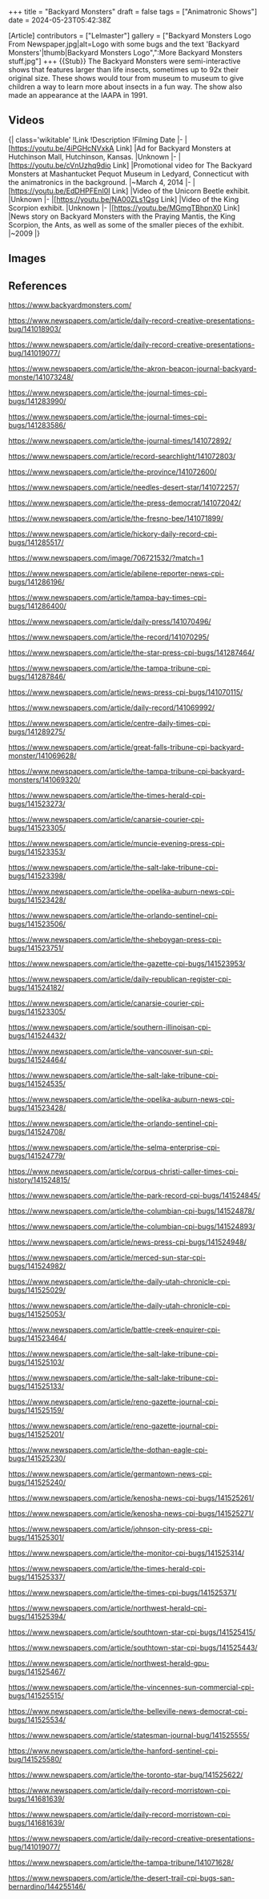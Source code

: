 +++
title = "Backyard Monsters"
draft = false
tags = ["Animatronic Shows"]
date = 2024-05-23T05:42:38Z

[Article]
contributors = ["Lelmaster"]
gallery = ["Backyard Monsters Logo From Newspaper.jpg|alt=Logo with some bugs and the text 'Backyard Monsters'|thumb|Backyard Monsters Logo",":More Backyard Monsters stuff.jpg"]
+++
{{Stub}}
The Backyard Monsters were semi-interactive shows that features larger than life insects, sometimes up to 92x their original size. These shows would tour from museum to museum to give children a way to learn more about insects in a fun way. The show also made an appearance at the IAAPA in 1991.


## Videos ##
{| class='wikitable'
!Link
!Description
!Filming Date
|-
|[https://youtu.be/4iPGHcNVxkA Link]
|Ad for Backyard Monsters at Hutchinson Mall, Hutchinson, Kansas.
|Unknown
|-
|[https://youtu.be/cVnUzhq9dio Link]
|Promotional video for The Backyard Monsters at Mashantucket Pequot Museum in Ledyard, Connecticut with the animatronics in the background.
|~March 4, 2014
|-
|[https://youtu.be/EdDHPFEnI0I Link]
|Video of the Unicorn Beetle exhibit.
|Unknown
|-
|[https://youtu.be/NA00ZLs1Qsg Link]
|Video of the King Scorpion exhibit.
|Unknown
|-
|[https://youtu.be/MGmgTBhpnX0 Link]
|News story on Backyard Monsters with the Praying Mantis, the King Scorpion, the Ants, as well as some of the smaller pieces of the exhibit.
|~2009
|}

## Images ##




## References ##
https://www.backyardmonsters.com/

https://www.newspapers.com/article/daily-record-creative-presentations-bug/141018903/

https://www.newspapers.com/article/daily-record-creative-presentations-bug/141019077/

https://www.newspapers.com/article/the-akron-beacon-journal-backyard-monste/141073248/

https://www.newspapers.com/article/the-journal-times-cpi-bugs/141283990/

https://www.newspapers.com/article/the-journal-times-cpi-bugs/141283586/

https://www.newspapers.com/article/the-journal-times/141072892/

https://www.newspapers.com/article/record-searchlight/141072803/

https://www.newspapers.com/article/the-province/141072600/

https://www.newspapers.com/article/needles-desert-star/141072257/

https://www.newspapers.com/article/the-press-democrat/141072042/

https://www.newspapers.com/article/the-fresno-bee/141071899/

https://www.newspapers.com/article/hickory-daily-record-cpi-bugs/141285517/

https://www.newspapers.com/image/706721532/?match=1

https://www.newspapers.com/article/abilene-reporter-news-cpi-bugs/141286196/

https://www.newspapers.com/article/tampa-bay-times-cpi-bugs/141286400/

https://www.newspapers.com/article/daily-press/141070496/

https://www.newspapers.com/article/the-record/141070295/

https://www.newspapers.com/article/the-star-press-cpi-bugs/141287464/

https://www.newspapers.com/article/the-tampa-tribune-cpi-bugs/141287846/

https://www.newspapers.com/article/news-press-cpi-bugs/141070115/

https://www.newspapers.com/article/daily-record/141069992/

https://www.newspapers.com/article/centre-daily-times-cpi-bugs/141289275/

https://www.newspapers.com/article/great-falls-tribune-cpi-backyard-monster/141069628/

https://www.newspapers.com/article/the-tampa-tribune-cpi-backyard-monsters/141069320/

https://www.newspapers.com/article/the-times-herald-cpi-bugs/141523273/

https://www.newspapers.com/article/canarsie-courier-cpi-bugs/141523305/

https://www.newspapers.com/article/muncie-evening-press-cpi-bugs/141523353/

https://www.newspapers.com/article/the-salt-lake-tribune-cpi-bugs/141523398/

https://www.newspapers.com/article/the-opelika-auburn-news-cpi-bugs/141523428/

https://www.newspapers.com/article/the-orlando-sentinel-cpi-bugs/141523506/

https://www.newspapers.com/article/the-sheboygan-press-cpi-bugs/141523751/

https://www.newspapers.com/article/the-gazette-cpi-bugs/141523953/

https://www.newspapers.com/article/daily-republican-register-cpi-bugs/141524182/

https://www.newspapers.com/article/canarsie-courier-cpi-bugs/141523305/

https://www.newspapers.com/article/southern-illinoisan-cpi-bugs/141524432/

https://www.newspapers.com/article/the-vancouver-sun-cpi-bugs/141524464/

https://www.newspapers.com/article/the-salt-lake-tribune-cpi-bugs/141524535/

https://www.newspapers.com/article/the-opelika-auburn-news-cpi-bugs/141523428/

https://www.newspapers.com/article/the-orlando-sentinel-cpi-bugs/141524708/

https://www.newspapers.com/article/the-selma-enterprise-cpi-bugs/141524779/

https://www.newspapers.com/article/corpus-christi-caller-times-cpi-history/141524815/

https://www.newspapers.com/article/the-park-record-cpi-bugs/141524845/

https://www.newspapers.com/article/the-columbian-cpi-bugs/141524878/

https://www.newspapers.com/article/the-columbian-cpi-bugs/141524893/

https://www.newspapers.com/article/news-press-cpi-bugs/141524948/

https://www.newspapers.com/article/merced-sun-star-cpi-bugs/141524982/

https://www.newspapers.com/article/the-daily-utah-chronicle-cpi-bugs/141525029/

https://www.newspapers.com/article/the-daily-utah-chronicle-cpi-bugs/141525053/

https://www.newspapers.com/article/battle-creek-enquirer-cpi-bugs/141523464/

https://www.newspapers.com/article/the-salt-lake-tribune-cpi-bugs/141525103/

https://www.newspapers.com/article/the-salt-lake-tribune-cpi-bugs/141525133/

https://www.newspapers.com/article/reno-gazette-journal-cpi-bugs/141525159/

https://www.newspapers.com/article/reno-gazette-journal-cpi-bugs/141525201/

https://www.newspapers.com/article/the-dothan-eagle-cpi-bugs/141525230/

https://www.newspapers.com/article/germantown-news-cpi-bugs/141525240/

https://www.newspapers.com/article/kenosha-news-cpi-bugs/141525261/

https://www.newspapers.com/article/kenosha-news-cpi-bugs/141525271/

https://www.newspapers.com/article/johnson-city-press-cpi-bugs/141525301/

https://www.newspapers.com/article/the-monitor-cpi-bugs/141525314/

https://www.newspapers.com/article/the-times-herald-cpi-bugs/141525337/

https://www.newspapers.com/article/the-times-cpi-bugs/141525371/

https://www.newspapers.com/article/northwest-herald-cpi-bugs/141525394/

https://www.newspapers.com/article/southtown-star-cpi-bugs/141525415/

https://www.newspapers.com/article/southtown-star-cpi-bugs/141525443/

https://www.newspapers.com/article/northwest-herald-gpu-bugs/141525467/

https://www.newspapers.com/article/the-vincennes-sun-commercial-cpi-bugs/141525515/

https://www.newspapers.com/article/the-belleville-news-democrat-cpi-bugs/141525534/

https://www.newspapers.com/article/statesman-journal-bug/141525555/

https://www.newspapers.com/article/the-hanford-sentinel-cpi-bug/141525580/

https://www.newspapers.com/article/the-toronto-star-bug/141525622/

https://www.newspapers.com/article/daily-record-morristown-cpi-bugs/141681639/

https://www.newspapers.com/article/daily-record-morristown-cpi-bugs/141681639/

https://www.newspapers.com/article/daily-record-creative-presentations-bug/141019077/

https://www.newspapers.com/article/the-tampa-tribune/141071628/



https://www.newspapers.com/article/the-desert-trail-cpi-bugs-san-bernardino/144255146/